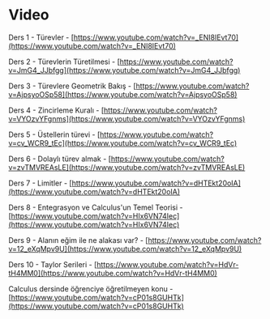 # Video

Ders 1 - Türevler - [https://www.youtube.com/watch?v=_ENI8IEvt70](https://www.youtube.com/watch?v=_ENI8IEvt70)

Ders 2 - Türevlerin Türetilmesi - [https://www.youtube.com/watch?v=JmG4_JJbfgg](https://www.youtube.com/watch?v=JmG4_JJbfgg)

Ders 3 - Türevlere Geometrik Bakış - [https://www.youtube.com/watch?v=AjpsyoOSp58](https://www.youtube.com/watch?v=AjpsyoOSp58)

Ders 4 - Zincirleme Kuralı - [https://www.youtube.com/watch?v=VYOzvYFgnms](https://www.youtube.com/watch?v=VYOzvYFgnms)

Ders 5 - Üstellerin türevi - [https://www.youtube.com/watch?v=cv_WCR9_tEc](https://www.youtube.com/watch?v=cv_WCR9_tEc)

Ders 6 - Dolaylı türev almak - [https://www.youtube.com/watch?v=zvTMVREAsLE](https://www.youtube.com/watch?v=zvTMVREAsLE)

Ders 7 - Limitler - [https://www.youtube.com/watch?v=dHTEkt20oIA](https://www.youtube.com/watch?v=dHTEkt20oIA)

Ders 8 -  Entegrasyon ve Calculus'un Temel Teorisi - [https://www.youtube.com/watch?v=HIx6VN74Iec](https://www.youtube.com/watch?v=HIx6VN74Iec)

Ders 9 - Alanın eğim ile ne alakası var? - [https://www.youtube.com/watch?v=12_eXqMpv9U](https://www.youtube.com/watch?v=12_eXqMpv9U)

Ders 10 - Taylor Serileri - [https://www.youtube.com/watch?v=HdVr-tH4MM0](https://www.youtube.com/watch?v=HdVr-tH4MM0)

Calculus dersinde öğrenciye öğretilmeyen konu - [https://www.youtube.com/watch?v=cP01s8GUHTk](https://www.youtube.com/watch?v=cP01s8GUHTk)



